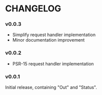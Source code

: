 # CHANGELOG

### v0.0.3

* Simplify request handler implementation
* Minor documentation improvement

### v0.0.2

* PSR-15 request handler implementation

### v0.0.1

Initial release, containing "Out" and "Status".
